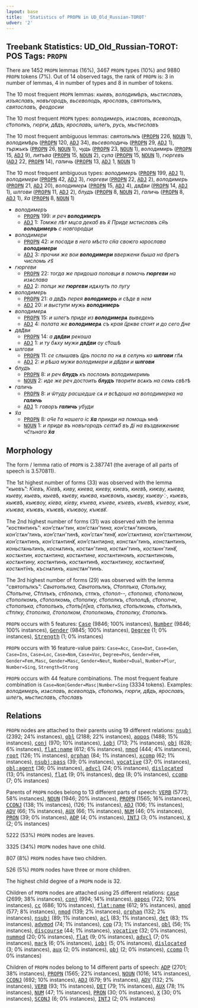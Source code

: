 ```yaml
---
layout: base
title:  'Statistics of PROPN in UD_Old_Russian-TOROT'
udver: '2'
---
```


## Treebank Statistics: UD_Old_Russian-TOROT: POS Tags: `PROPN`

There are 1452 `PROPN` lemmas (16%), 3467 `PROPN` types (10%) and 9880 `PROPN` tokens (7%).
Out of 14 observed tags, the rank of `PROPN` is: 3 in number of lemmas, 4 in number of types and 8 in number of tokens.

The 10 most frequent `PROPN` lemmas: <em>кыевъ, володимѣръ, мьстиславъ, изъяславъ, новъгородъ, вьсеволодъ, ярославъ, святопълкъ, святославъ, феодосии</em>

The 10 most frequent `PROPN` types:  <em>володимеръ, изѧславъ, всеволодъ, ст҃ополкъ, гюрги, дв҃дъ, ярославъ, ѡлегъ, русь, мьстиславъ</em>

The 10 most frequent ambiguous lemmas: <em>святопълкъ</em> (<tt><a href="orv_torot-pos-PROPN.html">PROPN</a></tt> 226, <tt><a href="orv_torot-pos-NOUN.html">NOUN</a></tt> 1), <em>володимѣрь</em> (<tt><a href="orv_torot-pos-PROPN.html">PROPN</a></tt> 120, <tt><a href="orv_torot-pos-ADJ.html">ADJ</a></tt> 34), <em>вьсеволодичь</em> (<tt><a href="orv_torot-pos-PROPN.html">PROPN</a></tt> 29, <tt><a href="orv_torot-pos-ADJ.html">ADJ</a></tt> 1), <em>тържькъ</em> (<tt><a href="orv_torot-pos-PROPN.html">PROPN</a></tt> 26, <tt><a href="orv_torot-pos-NOUN.html">NOUN</a></tt> 1), <em>чудь</em> (<tt><a href="orv_torot-pos-PROPN.html">PROPN</a></tt> 23, <tt><a href="orv_torot-pos-NOUN.html">NOUN</a></tt> 1), <em>володимирь</em> (<tt><a href="orv_torot-pos-PROPN.html">PROPN</a></tt> 15, <tt><a href="orv_torot-pos-ADJ.html">ADJ</a></tt> 9), <em>литъва</em> (<tt><a href="orv_torot-pos-PROPN.html">PROPN</a></tt> 15, <tt><a href="orv_torot-pos-NOUN.html">NOUN</a></tt> 2), <em>сула</em> (<tt><a href="orv_torot-pos-PROPN.html">PROPN</a></tt> 15, <tt><a href="orv_torot-pos-NOUN.html">NOUN</a></tt> 1), <em>гюргевъ</em> (<tt><a href="orv_torot-pos-ADJ.html">ADJ</a></tt> 22, <tt><a href="orv_torot-pos-PROPN.html">PROPN</a></tt> 14), <em>галичь</em> (<tt><a href="orv_torot-pos-PROPN.html">PROPN</a></tt> 13, <tt><a href="orv_torot-pos-ADJ.html">ADJ</a></tt> 1, <tt><a href="orv_torot-pos-NOUN.html">NOUN</a></tt> 1)

The 10 most frequent ambiguous types:  <em>володимеръ</em> (<tt><a href="orv_torot-pos-PROPN.html">PROPN</a></tt> 199, <tt><a href="orv_torot-pos-ADJ.html">ADJ</a></tt> 1), <em>володимери</em> (<tt><a href="orv_torot-pos-PROPN.html">PROPN</a></tt> 42, <tt><a href="orv_torot-pos-ADJ.html">ADJ</a></tt> 3), <em>гюргеви</em> (<tt><a href="orv_torot-pos-PROPN.html">PROPN</a></tt> 22, <tt><a href="orv_torot-pos-ADJ.html">ADJ</a></tt> 2), <em>володимерь</em> (<tt><a href="orv_torot-pos-PROPN.html">PROPN</a></tt> 21, <tt><a href="orv_torot-pos-ADJ.html">ADJ</a></tt> 20), <em>володимерѧ</em> (<tt><a href="orv_torot-pos-PROPN.html">PROPN</a></tt> 15, <tt><a href="orv_torot-pos-ADJ.html">ADJ</a></tt> 4), <em>двд҃ви</em> (<tt><a href="orv_torot-pos-PROPN.html">PROPN</a></tt> 14, <tt><a href="orv_torot-pos-ADJ.html">ADJ</a></tt> 1), <em>ѡлгови</em> (<tt><a href="orv_torot-pos-PROPN.html">PROPN</a></tt> 11, <tt><a href="orv_torot-pos-ADJ.html">ADJ</a></tt> 2), <em>блудъ</em> (<tt><a href="orv_torot-pos-PROPN.html">PROPN</a></tt> 8, <tt><a href="orv_torot-pos-NOUN.html">NOUN</a></tt> 2), <em>галичь</em> (<tt><a href="orv_torot-pos-PROPN.html">PROPN</a></tt> 8, <tt><a href="orv_torot-pos-ADJ.html">ADJ</a></tt> 1), <em>х҃а</em> (<tt><a href="orv_torot-pos-PROPN.html">PROPN</a></tt> 8, <tt><a href="orv_torot-pos-NOUN.html">NOUN</a></tt> 1)


* <em>володимеръ</em>
  * <tt><a href="orv_torot-pos-PROPN.html">PROPN</a></tt> 199: <em>и реч <b>володимеръ</b></em>
  * <tt><a href="orv_torot-pos-ADJ.html">ADJ</a></tt> 1: <em>Томже лѣт мцса декаб въ к҃ Приде мстиславъ сн҃ъ <b>володимеръ</b> с новгородци</em>
* <em>володимери</em>
  * <tt><a href="orv_torot-pos-PROPN.html">PROPN</a></tt> 42: <em>и посади в него мѣсто сн҃а своѥго ꙗрослава <b>володимери</b></em>
  * <tt><a href="orv_torot-pos-ADJ.html">ADJ</a></tt> 3: <em>прочии же вои <b>володимери</b> ввержени быша на брегъ числомь ҂ѕ҃</em>
* <em>гюргеви</em>
  * <tt><a href="orv_torot-pos-PROPN.html">PROPN</a></tt> 22: <em>тогда же придоша половци в помочь <b>гюргеви</b> на изѧслава</em>
  * <tt><a href="orv_torot-pos-ADJ.html">ADJ</a></tt> 2: <em>полци же <b>гюргеви</b> идѧхуть по лугу</em>
* <em>володимерь</em>
  * <tt><a href="orv_torot-pos-PROPN.html">PROPN</a></tt> 21: <em>а двд҃ъ перея <b>володимерь</b> и сѣде в нем</em>
  * <tt><a href="orv_torot-pos-ADJ.html">ADJ</a></tt> 20: <em>и выступи мужь <b>володимерь</b></em>
* <em>володимерѧ</em>
  * <tt><a href="orv_torot-pos-PROPN.html">PROPN</a></tt> 15: <em>и ѡлегъ приде из <b>володимерѧ</b> выведенъ</em>
  * <tt><a href="orv_torot-pos-ADJ.html">ADJ</a></tt> 4: <em>полата же <b>володимерѧ</b> съ края ц҃ркве стоит и до сего д҃не</em>
* <em>двд҃ви</em>
  * <tt><a href="orv_torot-pos-PROPN.html">PROPN</a></tt> 14: <em>а <b>двд҃ви</b> рекоша</em>
  * <tt><a href="orv_torot-pos-ADJ.html">ADJ</a></tt> 1: <em>и ту бѧху мужи <b>двд҃ви</b> оу ст҃ошѣ</em>
* <em>ѡлгови</em>
  * <tt><a href="orv_torot-pos-PROPN.html">PROPN</a></tt> 11: <em>се слышавъ ц҃рь посла по нѧ в селунь ко <b>ѡлгови</b> гл҃ѧ</em>
  * <tt><a href="orv_torot-pos-ADJ.html">ADJ</a></tt> 2: <em>и рѣша мужи володимери и дв҃дви и <b>ѡлгови</b></em>
* <em>блудъ</em>
  * <tt><a href="orv_torot-pos-PROPN.html">PROPN</a></tt> 8: <em>и реч <b>блудъ</b> къ посломъ володимеримь</em>
  * <tt><a href="orv_torot-pos-NOUN.html">NOUN</a></tt> 2: <em>иде же реч достоить <b>блудъ</b> творити всѧкъ на семь свѣтѣ</em>
* <em>галичь</em>
  * <tt><a href="orv_torot-pos-PROPN.html">PROPN</a></tt> 8: <em>и ѿтуду расшедше сѧ и всѣдоша на володимерка на <b>галичь</b></em>
  * <tt><a href="orv_torot-pos-ADJ.html">ADJ</a></tt> 1: <em>говоръ <b>галичь</b> убуди</em>
* <em>х҃а</em>
  * <tt><a href="orv_torot-pos-PROPN.html">PROPN</a></tt> 8: <em>оч҃е г҃а нашего іс <b>х҃а</b> прииди на помощь мнѣ</em>
  * <tt><a href="orv_torot-pos-NOUN.html">NOUN</a></tt> 1: <em>и приде въ новъгородъ септѧб҃ въ д҃і на въздвижениѥ чс҃тьнаго <b>х҃а</b></em>

## Morphology

The form / lemma ratio of `PROPN` is 2.387741 (the average of all parts of speech is 3.570811).

The 1st highest number of forms (33) was observed with the lemma “кыевъ”: <em>Кіевъ, Кіевѣ, киву, киева, киеву, киевъ, киевѣ, киѥву, кыева, кыеву, кыевъ, кыевѣ, кыєву, кыѥва, кыѥвомъ, кыѥву, кыѥву⁘, кыѥвъ, кыѥвѣ, кыѥвѹ, кіева, кіеву, кꙑева, кꙑеве, кꙑевъ, кꙑевѣ, кꙑевѹ, кꙑѥ, кꙑѥва, кꙑѥвъ, кꙑѥвѣ, кꙑѥвѹ, кꙑѥвꙋ</em>.

The 2nd highest number of forms (31) was observed with the lemma “костянтинъ”: <em>конʼстѧнʼтин, конʼстѧнʼтина, конʼстѧнʼтиномъ, конʼстѧнʼтинъ, конʼстѧнʼтинѣ, конʼстѧнʼтинꙋ, конʼстѧнтина, конʼстѧнтином, конʼстѧнтинъ, конʼстѧнтинꙋ, конʼстѧнтиѻна, констѧнʼтинъ, констѧнтинъ, коньстѧньтинъ, коснѧтинъ, костѧнʼтина, костѧнʼтинъ, костѧннʼтинꙋ, костѧнтин, костѧнтина, костѧнтине, костѧнтиномъ, костѧнтиномь, костѧнтину, костѧнтинъ, костѧнтинѣ, костѧнтинѹ, костѧнтинꙋ, костѧнтїнъ, къснѧтинъ, кѡнстѧнʼтинъ</em>.

The 3rd highest number of forms (29) was observed with the lemma “святопълкъ”: <em>Свꙗтопълка, Свꙗтопълкъ, Ст҃оплъка, Ст҃опълку, Ст҃опълче, Ст҃плъкъ, сто҃полкъ, стпкъ, ст҃опол--, ст҃ополка, ст҃ополком, ст҃ополкомъ, ст҃ополкомь, ст҃ополку, ст҃ополкъ, ст҃ополцѣ, ст҃ополче, ст҃ополъка, ст҃ополъкъ, ст҃опъ[л]ка, ст҃опълка, ст҃опълкомь, ст҃опълкъ, ст҃плку, с҃тополка, с҃тополком, с҃тополкомь, с҃тополку, с҃тополкъ</em>.

`PROPN` occurs with 5 features: <tt><a href="orv_torot-feat-Case.html">Case</a></tt> (9846; 100% instances), <tt><a href="orv_torot-feat-Number.html">Number</a></tt> (9846; 100% instances), <tt><a href="orv_torot-feat-Gender.html">Gender</a></tt> (9845; 100% instances), <tt><a href="orv_torot-feat-Degree.html">Degree</a></tt> (1; 0% instances), <tt><a href="orv_torot-feat-Strength.html">Strength</a></tt> (1; 0% instances)

`PROPN` occurs with 16 feature-value pairs: `Case=Acc`, `Case=Dat`, `Case=Gen`, `Case=Ins`, `Case=Loc`, `Case=Nom`, `Case=Voc`, `Degree=Pos`, `Gender=Fem`, `Gender=Fem,Masc`, `Gender=Masc`, `Gender=Neut`, `Number=Dual`, `Number=Plur`, `Number=Sing`, `Strength=Strong`

`PROPN` occurs with 44 feature combinations.
The most frequent feature combination is `Case=Nom|Gender=Masc|Number=Sing` (3334 tokens).
Examples: <em>володимеръ, изѧславъ, всеволодъ, ст҃ополкъ, гюрги, дв҃дъ, ярославъ, ѡлегъ, мьстиславъ, ст҃ославъ</em>


## Relations

`PROPN` nodes are attached to their parents using 19 different relations: <tt><a href="orv_torot-dep-nsubj.html">nsubj</a></tt> (2392; 24% instances), <tt><a href="orv_torot-dep-obl.html">obl</a></tt> (2188; 22% instances), <tt><a href="orv_torot-dep-appos.html">appos</a></tt> (1488; 15% instances), <tt><a href="orv_torot-dep-conj.html">conj</a></tt> (970; 10% instances), <tt><a href="orv_torot-dep-iobj.html">iobj</a></tt> (713; 7% instances), <tt><a href="orv_torot-dep-obj.html">obj</a></tt> (628; 6% instances), <tt><a href="orv_torot-dep-flat-name.html">flat:name</a></tt> (612; 6% instances), <tt><a href="orv_torot-dep-nmod.html">nmod</a></tt> (444; 4% instances), <tt><a href="orv_torot-dep-root.html">root</a></tt> (126; 1% instances), <tt><a href="orv_torot-dep-orphan.html">orphan</a></tt> (84; 1% instances), <tt><a href="orv_torot-dep-xcomp.html">xcomp</a></tt> (62; 1% instances), <tt><a href="orv_torot-dep-nsubj-pass.html">nsubj:pass</a></tt> (39; 0% instances), <tt><a href="orv_torot-dep-vocative.html">vocative</a></tt> (37; 0% instances), <tt><a href="orv_torot-dep-obl-agent.html">obl:agent</a></tt> (36; 0% instances), <tt><a href="orv_torot-dep-advcl.html">advcl</a></tt> (24; 0% instances), <tt><a href="orv_torot-dep-dislocated.html">dislocated</a></tt> (13; 0% instances), <tt><a href="orv_torot-dep-flat.html">flat</a></tt> (9; 0% instances), <tt><a href="orv_torot-dep-dep.html">dep</a></tt> (8; 0% instances), <tt><a href="orv_torot-dep-ccomp.html">ccomp</a></tt> (7; 0% instances)

Parents of `PROPN` nodes belong to 13 different parts of speech: <tt><a href="orv_torot-pos-VERB.html">VERB</a></tt> (5773; 58% instances), <tt><a href="orv_torot-pos-NOUN.html">NOUN</a></tt> (1946; 20% instances), <tt><a href="orv_torot-pos-PROPN.html">PROPN</a></tt> (1565; 16% instances), <tt><a href="orv_torot-pos-CCONJ.html">CCONJ</a></tt> (138; 1% instances),  (126; 1% instances), <tt><a href="orv_torot-pos-ADJ.html">ADJ</a></tt> (106; 1% instances), <tt><a href="orv_torot-pos-ADV.html">ADV</a></tt> (66; 1% instances), <tt><a href="orv_torot-pos-AUX.html">AUX</a></tt> (66; 1% instances), <tt><a href="orv_torot-pos-NUM.html">NUM</a></tt> (46; 0% instances), <tt><a href="orv_torot-pos-PRON.html">PRON</a></tt> (39; 0% instances), <tt><a href="orv_torot-pos-ADP.html">ADP</a></tt> (4; 0% instances), <tt><a href="orv_torot-pos-INTJ.html">INTJ</a></tt> (3; 0% instances), <tt><a href="orv_torot-pos-X.html">X</a></tt> (2; 0% instances)

5222 (53%) `PROPN` nodes are leaves.

3325 (34%) `PROPN` nodes have one child.

807 (8%) `PROPN` nodes have two children.

526 (5%) `PROPN` nodes have three or more children.

The highest child degree of a `PROPN` node is 32.

Children of `PROPN` nodes are attached using 25 different relations: <tt><a href="orv_torot-dep-case.html">case</a></tt> (2699; 38% instances), <tt><a href="orv_torot-dep-conj.html">conj</a></tt> (994; 14% instances), <tt><a href="orv_torot-dep-appos.html">appos</a></tt> (722; 10% instances), <tt><a href="orv_torot-dep-cc.html">cc</a></tt> (686; 10% instances), <tt><a href="orv_torot-dep-flat-name.html">flat:name</a></tt> (612; 9% instances), <tt><a href="orv_torot-dep-amod.html">amod</a></tt> (577; 8% instances), <tt><a href="orv_torot-dep-nmod.html">nmod</a></tt> (139; 2% instances), <tt><a href="orv_torot-dep-orphan.html">orphan</a></tt> (132; 2% instances), <tt><a href="orv_torot-dep-nsubj.html">nsubj</a></tt> (89; 1% instances), <tt><a href="orv_torot-dep-acl.html">acl</a></tt> (83; 1% instances), <tt><a href="orv_torot-dep-det.html">det</a></tt> (83; 1% instances), <tt><a href="orv_torot-dep-advmod.html">advmod</a></tt> (74; 1% instances), <tt><a href="orv_torot-dep-cop.html">cop</a></tt> (73; 1% instances), <tt><a href="orv_torot-dep-obl.html">obl</a></tt> (56; 1% instances), <tt><a href="orv_torot-dep-discourse.html">discourse</a></tt> (44; 1% instances), <tt><a href="orv_torot-dep-vocative.html">vocative</a></tt> (32; 0% instances), <tt><a href="orv_torot-dep-nummod.html">nummod</a></tt> (20; 0% instances), <tt><a href="orv_torot-dep-flat.html">flat</a></tt> (9; 0% instances), <tt><a href="orv_torot-dep-advcl.html">advcl</a></tt> (7; 0% instances), <tt><a href="orv_torot-dep-mark.html">mark</a></tt> (6; 0% instances), <tt><a href="orv_torot-dep-iobj.html">iobj</a></tt> (5; 0% instances), <tt><a href="orv_torot-dep-dislocated.html">dislocated</a></tt> (3; 0% instances), <tt><a href="orv_torot-dep-aux.html">aux</a></tt> (2; 0% instances), <tt><a href="orv_torot-dep-obj.html">obj</a></tt> (2; 0% instances), <tt><a href="orv_torot-dep-ccomp.html">ccomp</a></tt> (1; 0% instances)

Children of `PROPN` nodes belong to 14 different parts of speech: <tt><a href="orv_torot-pos-ADP.html">ADP</a></tt> (2701; 38% instances), <tt><a href="orv_torot-pos-PROPN.html">PROPN</a></tt> (1565; 22% instances), <tt><a href="orv_torot-pos-NOUN.html">NOUN</a></tt> (1016; 14% instances), <tt><a href="orv_torot-pos-CCONJ.html">CCONJ</a></tt> (692; 10% instances), <tt><a href="orv_torot-pos-ADJ.html">ADJ</a></tt> (679; 9% instances), <tt><a href="orv_torot-pos-ADV.html">ADV</a></tt> (132; 2% instances), <tt><a href="orv_torot-pos-VERB.html">VERB</a></tt> (93; 1% instances), <tt><a href="orv_torot-pos-DET.html">DET</a></tt> (79; 1% instances), <tt><a href="orv_torot-pos-AUX.html">AUX</a></tt> (78; 1% instances), <tt><a href="orv_torot-pos-NUM.html">NUM</a></tt> (47; 1% instances), <tt><a href="orv_torot-pos-PRON.html">PRON</a></tt> (30; 0% instances), <tt><a href="orv_torot-pos-X.html">X</a></tt> (30; 0% instances), <tt><a href="orv_torot-pos-SCONJ.html">SCONJ</a></tt> (6; 0% instances), <tt><a href="orv_torot-pos-INTJ.html">INTJ</a></tt> (2; 0% instances)

